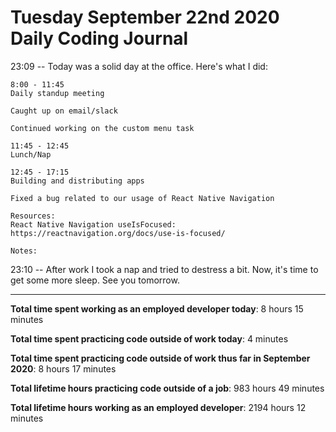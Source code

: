 # Tuesday September 22nd 2020 Daily Coding Journal

23:09 -- Today was a solid day at the office. Here's what I did:

```
8:00 - 11:45
Daily standup meeting

Caught up on email/slack

Continued working on the custom menu task

11:45 - 12:45
Lunch/Nap

12:45 - 17:15
Building and distributing apps

Fixed a bug related to our usage of React Native Navigation

Resources:
React Native Navigation useIsFocused: https://reactnavigation.org/docs/use-is-focused/

Notes:
```

23:10 -- After work I took a nap and tried to destress a bit. Now, it's time to get some more sleep. See you tomorrow.

---

**Total time spent working as an employed developer today**: 8 hours 15 minutes

**Total time spent practicing code outside of work today**: 4 minutes

**Total time spent practicing code outside of work thus far in September 2020**: 8 hours 17 minutes

**Total lifetime hours practicing code outside of a job**: 983 hours 49 minutes

**Total lifetime hours working as an employed developer**: 2194 hours 12 minutes
